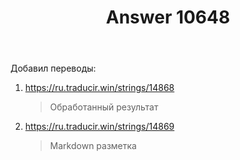 ﻿---
title: "Answer 10648"
se.owner.user_id: 15479
se.owner.display_name: "Suvitruf - Andrei Apanasik"
se.owner.link: "https://ru.meta.stackoverflow.com/users/15479/suvitruf-andrei-apanasik"
se.answer_id: 10648
se.question_id: 10647
se.post_type: answer
se.score: 2
se.is_accepted: True
---
<p>Добавил переводы:</p>
<ol>
<li><p><a href="https://ru.traducir.win/strings/14868" rel="nofollow noreferrer">https://ru.traducir.win/strings/14868</a></p>
<blockquote>
<p>Обработанный результат</p>
</blockquote>
</li>
<li><p><a href="https://ru.traducir.win/strings/14869" rel="nofollow noreferrer">https://ru.traducir.win/strings/14869</a></p>
<blockquote>
<p>Markdown разметка</p>
</blockquote>
</li>
</ol>
